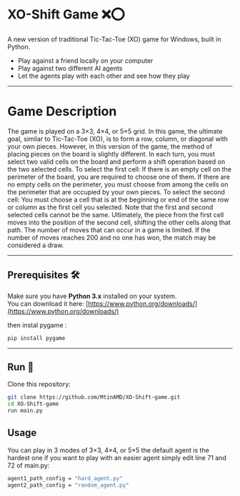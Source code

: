 # XO-Shift Game ❌⭕️

A new version of traditional Tic-Tac-Toe (XO) game for Windows, built in Python.
- Play against a friend locally on your computer
- Play against two different AI agents
- Let the agents play with each other and see how they play

---

# Game Description

The game is played on a 3×3, 4×4, or 5×5 grid. In this game, the ultimate goal, similar to Tic-Tac-Toe (XO), is to form a row, column, or diagonal with your own pieces. However, in this version of the game, the method of placing pieces on the board is slightly different.
In each turn, you must select two valid cells on the board and perform a shift operation based on the two selected cells.
To select the first cell: If there is an empty cell on the perimeter of the board, you are required to choose one of them. If there are no empty cells on the perimeter, you must choose from among the cells on the perimeter that are occupied by your own pieces.
To select the second cell: You must choose a cell that is at the beginning or end of the same row or column as the first cell you selected.
Note that the first and second selected cells cannot be the same.
Ultimately, the piece from the first cell moves into the position of the second cell, shifting the other cells along that path.
The number of moves that can occur in a game is limited. If the number of moves reaches 200 and no one has won, the match may be considered a draw.

---

## Prerequisites 🛠️

Make sure you have **Python 3.x** installed on your system.  
You can download it here: [https://www.python.org/downloads/](https://www.python.org/downloads/)

then instal pygame :
```bash
pip install pygame
```

---

## Run 💾

Clone this repository:

```bash
git clone https://github.com/MtinAMD/XO-Shift-game.git
cd XO-Shift-game
run main.py
```

## Usage

You can play in 3 modes of 3×3, 4×4, or 5×5
the default agent is the hardest one
if you want to play with an easier agent simply edit line 71 and 72 of main.py:
```bash
agent1_path_config = "hard_agent.py"
agent2_path_config = "random_agent.py"
```
